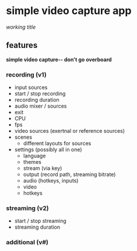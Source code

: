# simple video capture app
*working title*

## features

**simple video capture-- don't go overboard**

### recording (v1)

* input sources
* start / stop recording
* recording duration
* audio mixer / sources
* exit
* CPU
* fps
* video sources (exertnal or reference sources)
* scenes
    * different layouts for sources
* settings (possibly all in one)
    * language
    * themes
    * stream (via key)
    * output (record path, streaming bitrate)
    * audio (hotkeys, inputs)
    * video
    * hotkeys

### streaming (v2)
* start / stop streaming
* streaming duration

### additional (v#)

